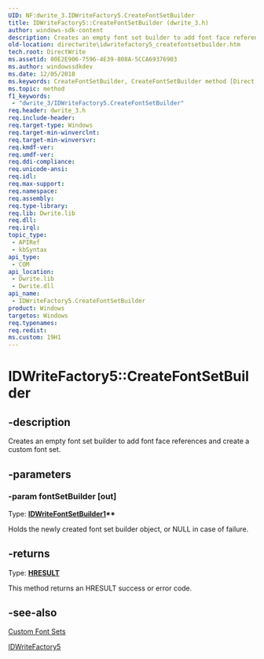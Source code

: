 ```yaml
---
UID: NF:dwrite_3.IDWriteFactory5.CreateFontSetBuilder
title: IDWriteFactory5::CreateFontSetBuilder (dwrite_3.h)
author: windows-sdk-content
description: Creates an empty font set builder to add font face references and create a custom font set.
old-location: directwrite\idwritefactory5_createfontsetbuilder.htm
tech.root: DirectWrite
ms.assetid: 80E2E906-7596-4E39-808A-5CCA69376903
ms.author: windowssdkdev
ms.date: 12/05/2018
ms.keywords: CreateFontSetBuilder, CreateFontSetBuilder method [Direct Write], CreateFontSetBuilder method [Direct Write],IDWriteFactory5 interface, IDWriteFactory5 interface [Direct Write],CreateFontSetBuilder method, IDWriteFactory5.CreateFontSetBuilder, IDWriteFactory5::CreateFontSetBuilder, directwrite.idwritefactory5_createfontsetbuilder, dwrite_3/IDWriteFactory5::CreateFontSetBuilder
ms.topic: method
f1_keywords: 
 - "dwrite_3/IDWriteFactory5.CreateFontSetBuilder"
req.header: dwrite_3.h
req.include-header: 
req.target-type: Windows
req.target-min-winverclnt: 
req.target-min-winversvr: 
req.kmdf-ver: 
req.umdf-ver: 
req.ddi-compliance: 
req.unicode-ansi: 
req.idl: 
req.max-support: 
req.namespace: 
req.assembly: 
req.type-library: 
req.lib: Dwrite.lib
req.dll: 
req.irql: 
topic_type:
 - APIRef
 - kbSyntax
api_type:
 - COM
api_location:
 - Dwrite.lib
 - Dwrite.dll
api_name:
 - IDWriteFactory5.CreateFontSetBuilder
product: Windows
targetos: Windows
req.typenames: 
req.redist: 
ms.custom: 19H1
---
```


# IDWriteFactory5::CreateFontSetBuilder


## -description


Creates an empty font set builder to add font face references and create a custom font set.


## -parameters




### -param fontSetBuilder [out]

Type: <b><a href="https://docs.microsoft.com/windows/desktop/api/dwrite_3/nn-dwrite_3-idwritefontsetbuilder1">IDWriteFontSetBuilder1</a>**</b>

Holds the newly created font set builder object, or NULL in case of failure.


## -returns



Type: <b><a href="https://docs.microsoft.com/previous-versions/windows/desktop/legacy/hh437604(v=vs.85)">HRESULT</a></b>

This method returns an HRESULT success or error code.




## -see-also




<a href="https://docs.microsoft.com/windows/desktop/DirectWrite/custom-font-sets-win10">Custom Font Sets</a>



<a href="https://docs.microsoft.com/windows/desktop/api/dwrite_3/nn-dwrite_3-idwritefactory5">IDWriteFactory5</a>
 

 

